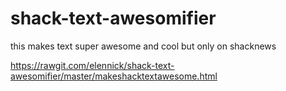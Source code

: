 # shack-text-awesomifier

this makes text super awesome and cool but only on shacknews

https://rawgit.com/elennick/shack-text-awesomifier/master/makeshacktextawesome.html
